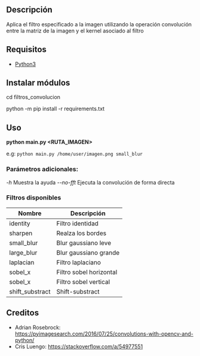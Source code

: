 ## Descripción

Aplica el filtro especificado a la imagen utilizando la operación convolución entre la matriz de la imagen y el kernel asociado al filtro

## Requisitos

-   [Python3](https://www.python.org/downloads/)

## Instalar módulos

cd filtros_convolucion

python -m pip install -r requirements.txt

## Uso

**python main.py <RUTA_IMAGEN> <FILTRO>**

e.g: `python main.py /home/user/imagen.png small_blur`

### Parámetros adicionales:

*-h* Muestra la ayuda
*--no-fft* Ejecuta la convolución de forma directa

### Filtros disponibles

| Nombre          | Descripción             |
| ----------------| ----------------------- |
| identity        | Filtro identidad        |
| sharpen         | Realza los bordes       |
| small_blur      | Blur gaussiano leve     |
| large_blur      | Blur gaussiano grande   |
| laplacian       | Filtro laplaciano       |
| sobel_x         | Filtro sobel horizontal |
| sobel_x         | Filtro sobel vertical   |
| shift_substract | Shift-substract         |

## Creditos
- Adrian Rosebrock: https://pyimagesearch.com/2016/07/25/convolutions-with-opencv-and-python/
- Cris Luengo: https://stackoverflow.com/a/54977551
